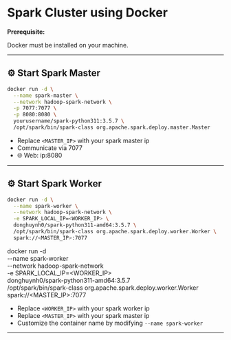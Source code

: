 # Spark Cluster using Docker

**Prerequisite:**

Docker must be installed on your machine.

---

## ⚙️ Start Spark Master

```bash
docker run -d \
  --name spark-master \
  --network hadoop-spark-network \
  -p 7077:7077 \
  -p 8080:8080 \
  yourusername/spark-python311:3.5.7 \
  /opt/spark/bin/spark-class org.apache.spark.deploy.master.Master
```

- Replace `<MASTER_IP>` with your spark master ip
- Communicate via 7077
- 🌐 Web: ip:8080

---

## ⚙️ Start Spark Worker

```bash
docker run -d \
  --name spark-worker \
  --network hadoop-spark-network \
  -e SPARK_LOCAL_IP=<WORKER_IP> \
  donghuynh0/spark-python311-amd64:3.5.7 \
  /opt/spark/bin/spark-class org.apache.spark.deploy.worker.Worker \
  spark://<MASTER_IP>:7077
```
docker run -d \
  --name spark-worker \
  --network hadoop-spark-network \
  -e SPARK_LOCAL_IP=<WORKER_IP> \
  donghuynh0/spark-python311-amd64:3.5.7 \
  /opt/spark/bin/spark-class org.apache.spark.deploy.worker.Worker \
  spark://<MASTER_IP>:7077

- Replace `<WORKER_IP>` with your spark worker ip
- Replace `<MASTER_IP>` with your spark master ip
- Customize the container name by modifying `--name spark-worker`

---
